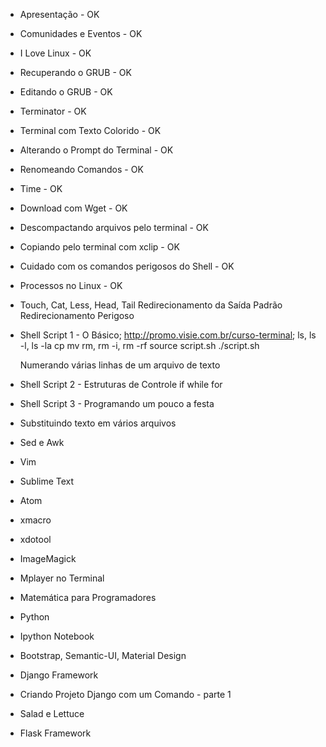 * Apresentação - OK
* Comunidades e Eventos - OK
* I Love Linux - OK
* Recuperando o GRUB - OK
* Editando o GRUB - OK
* Terminator - OK
* Terminal com Texto Colorido - OK
* Alterando o Prompt do Terminal - OK
* Renomeando Comandos - OK
* Time - OK
* Download com Wget - OK
* Descompactando arquivos pelo terminal - OK
* Copiando pelo terminal com xclip - OK
* Cuidado com os comandos perigosos do Shell - OK
* Processos no Linux - OK

* Touch, Cat, Less, Head, Tail
    Redirecionamento da Saída Padrão
        Redirecionamento Perigoso

* Shell Script 1 - O Básico;
    http://promo.visie.com.br/curso-terminal;
    ls, ls -l, ls -la
    cp
    mv
    rm, rm -i, rm -rf
    source script.sh
    ./script.sh

    Numerando várias linhas de um arquivo de texto

* Shell Script 2 - Estruturas de Controle
    if
    while
    for

* Shell Script 3 - Programando um pouco
    a festa

* Substituindo texto em vários arquivos
* Sed e Awk
* Vim
* Sublime Text
* Atom
* xmacro
* xdotool
* ImageMagick
* Mplayer no Terminal
* Matemática para Programadores
* Python
* Ipython Notebook
* Bootstrap, Semantic-UI, Material Design
* Django Framework
* Criando Projeto Django com um Comando - parte 1
* Salad e Lettuce
* Flask Framework
